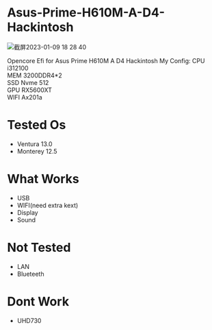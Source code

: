 # Asus-Prime-H610M-A-D4-Hackintosh
![截屏2023-01-09 18 28 40](https://user-images.githubusercontent.com/32994395/211289112-2a22b356-5169-41d4-b03b-ad303c187998.jpg)

Opencore Efi for Asus Prime H610M A D4 Hackintosh
My Config:
CPU     i312100  
MEM     3200DDR4*2  
SSD     Nvme 512  
GPU     RX5600XT  
WIFI    Ax201a  
# Tested Os
- Ventura 13.0  
- Monterey 12.5
# What Works
- USB
- WIFI(need extra kext)
- Display
- Sound
# Not Tested
- LAN
- Blueteeth
# Dont Work
- UHD730
